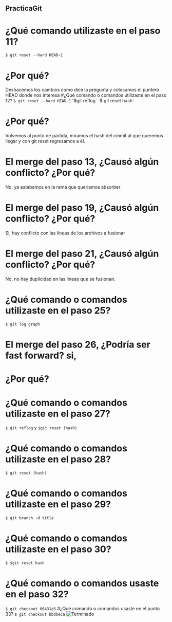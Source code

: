 ## PracticaGit
# ¿Qué comando utilizaste en el paso 11? 
`$ git reset --hard HEAD~1`
# ¿Por qué? 
Deshacemos los cambios como dice la pregunta y colocamos el puntero HEAD donde nos interesa
#¿Qué comando o comandos utilizaste en el paso 12? 
`$ git reset --hard HEAD~1`
'$git reflog`
`$ git reset hash` 
# ¿Por qué? 
Volvemos al punto de partida, miramos el hash del cmmit al que queremos llegar y con git reset regresamos a él.
# El merge del paso 13, ¿Causó algún conflicto? ¿Por qué? 
No, ya estabamos en la rama que queríamos absorber
# El merge del paso 19, ¿Causó algún conflicto? ¿Por qué? 
Si, hay conflicto con las lineas de los archivos a fusionar
# El merge del paso 21, ¿Causó algún conflicto? ¿Por qué?
No, no hay duplicidad en las lineas que se fusionan.
# ¿Qué comando o comandos utilizaste en el paso 25? 
`$ git log graph`
# El merge del paso 26, ¿Podría ser fast forward? si, 
# ¿Por qué? 
# ¿Qué comando o comandos utilizaste en el paso 27? 
`$ git reflog` y `$git reset (hash)`
# ¿Qué comando o comandos utilizaste en el paso 28? 
`$ git reset (hash)`
# ¿Qué comando o comandos utilizaste en el paso 29? 
`$ git branch -d title`
# ¿Qué comando o comandos utilizaste en el paso 30?
`$ $git reset hash`
# ¿Qué comando o comandos usaste en el paso 32? 
`$ git checkout 06431e5`
#¿Qué comando o comandos usaste en el punto 33? 
`$ git checkout bbdbeca`
![Terminado](https://media.giphy.com/media/26uf46Qn9snLBDfwc/giphy.gif)
